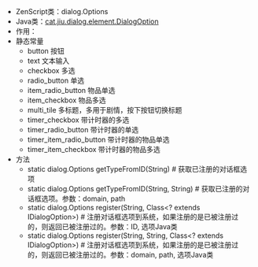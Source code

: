 * ZenScript类：dialog.Options
* Java类：[cat.jiu.dialog.element.DialogOption]()
* 作用：
* 静态常量
    * button 按钮
    * text 文本输入
    * checkbox 多选
    * radio_button 单选
    * item_radio_button 物品单选
    * item_checkbox 物品多选
    * multi_tile 多标题，多用于剧情，按下按钮切换标题
    * timer_checkbox 带计时器的多选
    * timer_radio_button 带计时器的单选
    * timer_item_radio_button 带计时器的物品单选
    * timer_item_checkbox 带计时器的物品多选
* 方法
    * static dialog.Options getTypeFromID(String) # 获取已注册的对话框选项
    * static dialog.Options getTypeFromID(String, String) # 获取已注册的对话框选项。参数：domain, path
    * static dialog.Options register(String, Class<? extends IDialogOption>) # 注册对话框选项到系统，如果注册的是已被注册过的，则返回已被注册过的。参数：ID, 选项Java类
    * static dialog.Options register(String, String, Class<? extends IDialogOption>) # 注册对话框选项到系统，如果注册的是已被注册过的，则返回已被注册过的。参数：domain, path, 选项Java类
